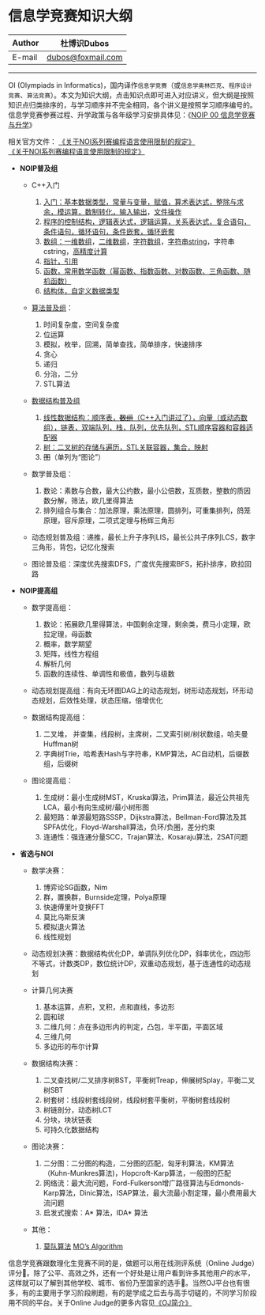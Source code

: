信息学竞赛知识大纲
======

|Author|杜博识Dubos|
|---|---|
|E-mail|dubos@foxmail.com|

------  

OI (Olympiads in Informatics)，国内译作`信息学竞赛`（或`信息学奥林匹克`、`程序设计竞赛`、`算法竞赛`）。本文为知识大纲，点击知识点即可进入对应讲义，但大纲是按照知识点归类排序的，与学习顺序并不完全相同，各个讲义是按照学习顺序编号的。信息学竞赛参赛过程、升学政策与各年级学习安排具体见：《[NOIP 00 信息学竞赛与升学](/NOIP%2000%20信息学竞赛与升学.md)》

相关官方文件：
[《关于NOI系列赛编程语言使用限制的规定》](http://www.noi.cn/about/rules/362-noi)  
[《关于NOI系列赛编程语言使用限制的规定》](/CCF中学生程序设计等级评价体系.pdf)


* **NOIP普及组**  
	* C++入门
		1. [入门：基本数据类型，常量与变量，赋值，算术表达式，整除与求余，模运算，数制转化，输入输出][NOIP 01 a]，[文件操作][NOIP 01 b]
		3. [程序的控制结构，逻辑表达式，逻辑运算，关系表达式，复合语句，条件语句，循环语句，条件嵌套，循环嵌套][NOIP 02]
		4. [数组：一维数组][NOIP 03 a]，[二维数组][NOIP 03 b]，[字符数组][NOIP 03 c]，[字符串string][NOIP 03 d]，字符串cstring，[高精度计算][NOIP 03 f]
		5. [指针，引用][NOIP 04]
		5. [函数，常用数学函数（幂函数、指数函数、对数函数、三角函数、随机函数）][NOIP 05 a]
		6. [结构体，自定义数据类型][NOIP 06]

	* [算法普及组][NOIP 07 a]：
		1. 时间复杂度，空间复杂度
		2. 位运算
		3. 模拟，枚举，回溯，简单查找，简单排序，快速排序
		4. 贪心
		5. 递归
		6. 分治，二分
		7. STL算法

	* [数据结构普及组][NOIP 08 a]
		1. [线性数据结构：顺序表，~~数组~~（C++入门讲过了），向量（或动态数组），链表，双端队列，栈，队列，优先队列，STL顺序容器和容器适配器][NOIP 08 b]
		2. [树：二叉树的存储与遍历，STL关联容器，集合，映射][NOIP 08 c] 
		3. ~~图~~（单列为“图论”）

	* 数学普及组：  
		1. 数论：素数与合数，最大公约数，最小公倍数，互质数，整数的质因数分解，筛法，欧几里得算法
		2. 排列组合与集合：加法原理，乘法原理，圆排列，可重集排列，鸽笼原理，容斥原理，二项式定理与杨辉三角形
	
	* 动态规划普及组：递推，最长上升子序列LIS，最长公共子序列LCS，数字三角形，背包，记忆化搜索
		
	* 图论普及组：深度优先搜索DFS，广度优先搜索BFS，拓扑排序，欧拉回路

* **NOIP提高组**  
 
	* 数学提高组：
		1. 数论：拓展欧几里得算法，中国剩余定理，剩余类，费马小定理，欧拉定理，母函数
		2. 概率，数学期望
		3. 矩阵，线性方程组
		4. 解析几何
		5. 函数的连续性、单调性和极值，数列与级数
		
	* 动态规划提高组：有向无环图DAG上的动态规划，树形动态规划，环形动态规划，后效性处理，状态压缩，倍增优化
	
	* 数据结构提高组：
		1. 二叉堆， 并查集，线段树，主席树，二叉索引树/树状数组，哈夫曼Huffman树  
		2. 字典树Trie，哈希表Hash与字符串，KMP算法，AC自动机，后缀数组，后缀树  
	
	* 图论提高组：
		1. 生成树：最小生成树MST，Kruskal算法，Prim算法，最近公共祖先LCA，最小有向生成树/最小树形图  
		2. 最短路：单源最短路SSSP，Dijkstra算法，Bellman-Ford算法及其SPFA优化，Floyd-Warshall算法，负环/负圈，差分约束   
		3. 连通性：强连通分量SCC，Trajan算法，Kosaraju算法，2SAT问题

* **省选与NOI**

	* 数学决赛：
		1. 博弈论SG函数，Nim
		2. 群，置换群，Burnside定理，Polya原理
		3. 快速傅里叶变换FFT
		4. 莫比乌斯反演
		5. 模拟退火算法
		6. 线性规划
		
	* 动态规划决赛：数据结构优化DP，单调队列优化DP，斜率优化，四边形不等式，计数类DP，数位统计DP，双重动态规划，基于连通性的动态规划
		
	* 计算几何决赛
		1. 基本运算，点积，叉积，点和直线，多边形
		2. 圆和球
		3. 二维几何：点在多边形内的判定，凸包，半平面，平面区域
		4. 三维几何
		5. 多边形的布尔计算 
		
	* 数据结构决赛：
		1. 二叉查找树/二叉排序树BST，平衡树Treap，伸展树Splay，平衡二叉树SBT
		2. 树套树：线段树套线段树，线段树套平衡树，平衡树套线段树  
		2. 树链剖分，动态树LCT  
		3. 分块，块状链表
		4. 可持久化数据结构
		
	* 图论决赛：   
		1. 二分图：二分图的构造，二分图的匹配，匈牙利算法，KM算法（Kuhn-Munkres算法)，Hopcroft-Karp算法，一般图的匹配
		2. 网络流：最大流问题，Ford-Fulkerson增广路径算法与Edmonds-Karp算法，Dinic算法，ISAP算法，最大流最小割定理，最小费用最大流问题  
		3. 启发式搜索：A* 算法，IDA* 算法  
	* 其他：
		1. [莫队算法][莫] [MO’s Algorithm][MO]

信息学竞赛跟数理化生竞赛不同的是，做题可以用在线测评系统（Online Judge）评分:100:。除了公平、高效之外，还有一个好处是让用户看到许多其他用户的水平，这样就可以了解到其他学校、城市、省份乃至国家的选手:raising_hand:。当然OJ平台也有很多，有的主要用于学习阶段刷题，有的是学成之后去与高手切磋的，不同学习阶段用不同的平台。关于Online Judge的更多内容见[《OJ简介》](/NOIP%2000%20OJ简介.md)

[NOIP 01 a]:/NOIP%20Junior/NOIP%2001%20a%20C%2B%2B入门.cpp
[NOIP 01 b]:/NOIP%20Junior/NOIP%2001%20b%20文件.md
[NOIP 02]:/NOIP%20Junior/NOIP%2002%20程序的控制结构.cpp
[NOIP 03 a]:/NOIP%20Junior/NOIP%2003%20a%20一维数组.cpp
[NOIP 03 b]:/NOIP%20Junior/NOIP%2003%20b%20二维数组.cpp
[NOIP 03 c]:/NOIP%20Junior/NOIP%2003%20c%20字符数组.cpp
[NOIP 03 d]:/NOIP%20Junior/NOIP%2003%20d%20string字符串.cpp
[NOIP 03 f]:/NOIP%20Junior/NOIP%2003%20f%20高精度计算.cpp
[NOIP 04]:/NOIP%20Junior/NOIP%2004%20指针与引用.cpp
[NOIP 05 a]:/NOIP%20Junior/NOIP%2005%20a%20函数.cpp
[NOIP 06]:/NOIP%20Junior/NOIP%2006%20结构体.md
[NOIP 07 a]:/NOIP%20Junior/NOIP%2007%20a%20算法普及组.md
[NOIP 08 a]:/NOIP%20Junior/NOIP%2008%20a%20普及组数据结构.md
[NOIP 08 b]:/NOIP%20Junior/NOIP%2008%20b%20线性数据结构.md
[NOIP 08 c]:/NOIP%20Junior/NOIP%2008%20c%20树.md
[MO]:https://blog.anudeep2011.com/mos-algorithm/
[莫]:https://www.zhihu.com/question/27316467
